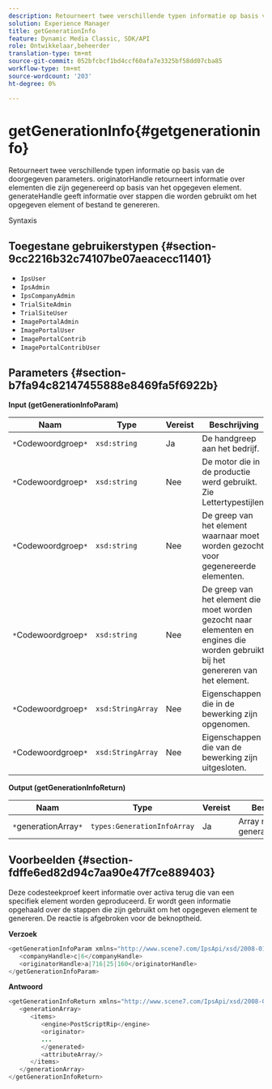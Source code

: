 ```yaml
---
description: Retourneert twee verschillende typen informatie op basis van de doorgegeven parameters. originatorHandle retourneert informatie over elementen die zijn gegenereerd op basis van het opgegeven element. generateHandle geeft informatie over stappen die worden gebruikt om het opgegeven element of bestand te genereren.
solution: Experience Manager
title: getGenerationInfo
feature: Dynamic Media Classic, SDK/API
role: Ontwikkelaar,beheerder
translation-type: tm+mt
source-git-commit: 052bfcbcf1bd4ccf60afa7e3325bf58dd07cba85
workflow-type: tm+mt
source-wordcount: '203'
ht-degree: 0%

---
```



# getGenerationInfo{#getgenerationinfo}

Retourneert twee verschillende typen informatie op basis van de doorgegeven parameters. originatorHandle retourneert informatie over elementen die zijn gegenereerd op basis van het opgegeven element. generateHandle geeft informatie over stappen die worden gebruikt om het opgegeven element of bestand te genereren.

Syntaxis

## Toegestane gebruikerstypen {#section-9cc2216b32c74107be07aeacecc11401}

* `IpsUser`
* `IpsAdmin`
* `IpsCompanyAdmin`
* `TrialSiteAdmin`
* `TrialSiteUser`
* `ImagePortalAdmin`
* `ImagePortalUser`
* `ImagePortalContrib`
* `ImagePortalContribUser`

## Parameters {#section-b7fa94c82147455888e8469fa5f6922b}

**Input (getGenerationInfoParam)**

| Naam | Type | Vereist | Beschrijving |
|---|---|---|---|
| `*`Codewoordgroep`*` | `xsd:string` | Ja | De handgreep aan het bedrijf. |
| `*`Codewoordgroep`*` | `xsd:string` | Nee | De motor die in de productie werd gebruikt. Zie Lettertypestijlen. |
| `*`Codewoordgroep`*` | `xsd:string` | Nee | De greep van het element waarnaar moet worden gezocht voor gegenereerde elementen. |
| `*`Codewoordgroep`*` | `xsd:string` | Nee | De greep van het element die moet worden gezocht naar elementen en engines die worden gebruikt bij het genereren van het element. |
| `*`Codewoordgroep`*` | `xsd:StringArray` | Nee | Eigenschappen die in de bewerking zijn opgenomen. |
| `*`Codewoordgroep`*` | `xsd:StringArray` | Nee | Eigenschappen die van de bewerking zijn uitgesloten. |

**Output (getGenerationInfoReturn)**

| Naam | Type | Vereist | Beschrijving |
|---|---|---|---|
| `*`generationArray`*` | `types:GenerationInfoArray` | Ja | Array met generatiegegevens. |

## Voorbeelden {#section-fdffe6ed82d94c7aa90e47f7ce889403}

Deze codesteekproef keert informatie over activa terug die van een specifiek element worden geproduceerd. Er wordt geen informatie opgehaald over de stappen die zijn gebruikt om het opgegeven element te genereren. De reactie is afgebroken voor de beknoptheid.

**Verzoek**

```java
<getGenerationInfoParam xmlns="http://www.scene7.com/IpsApi/xsd/2008-01-15">
   <companyHandle>c|6</companyHandle>
   <originatorHandle>a|716|25|160</originatorHandle>
</getGenerationInfoParam>
```

**Antwoord**

```java
<getGenerationInfoReturn xmlns="http://www.scene7.com/IpsApi/xsd/2008-01-15">
   <generationArray>
      <items>
         <engine>PostScriptRip</engine>
         <originator>
         ...
         </generated>
         <attributeArray/>
      </items>
   </generationArray>
</getGenerationInfoReturn>
```

